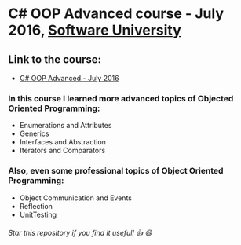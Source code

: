 # C# OOP Advanced course - July 2016, [Software University](https://softuni.bg/ "Software University")

## Link to the course: 
* [C# OOP Advanced - July 2016](https://softuni.bg/trainings/1374/csharp-oop-advanced-july-2016 "C# OOP Advanced")

### In this course I learned more advanced topics of Objected Oriented Programming:

* Enumerations and Attributes
* Generics
* Interfaces and Abstraction
* Iterators and Comparators

### Also, even some professional topics of Object Oriented Programming:

* Object Communication and Events
* Reflection
* UnitTesting

###### Star this repository if you find it useful! :thumbsup: :smile:


